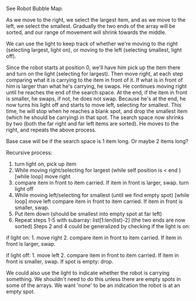 See Robot Bubble Map:

 As we move to the right, we select the largest item, and as we move to the left, we select the smallest. Gradually the two ends of the array will be sorted, and our range of movement will shrink towards the middle.

We can use the light to keep track of whether we're moving to the right (selecting largest, light on), or moving to the left (selecting smallest, light off).

Since the robot starts at position 0, we'll have him pick up the item there and turn on the light (selecting for largest). Then move right, at each step comparing what it is carrying to the item in front of it. If what is in front of him is larger than what he's carrying, he swaps. He continues moving right until he reaches the end of the search space. At the end, if the item in front is smaller, he swaps, if not, he does not swap. Because he's at the end, he now turns his light off and starts to move left, selecting for smallest. This time, he will stop when he reaches a blank spot, and drop the smallest item (which he should be carrying) in that spot. The search space now shrinks by two (both the far right and far left items are sorted). He moves to the right, and repeats the above process.

Base case will be if the search space is 1 item long. Or maybe 2 items long?

Recursive process:

1. turn light on, pick up item
2. While moving right/selecting for largest (while self position is < end ) [while loop]
move right
3. compare item in front to item carried. If item in front is larger, swap.
turn light off
4. While moving left/selecting for smallest (until we find empty spot) [while loop]
move left
compare item in front to item carried. If item in front is smaller, swap.
5. Put item down (should be smallest into empty spot at far left)
6. Repeat steps 1-5 with subarray: list[1:len(list)-2] (the two ends are now sorted)
Steps 2 and 4 could be generalized by checking if the light is on:

if light on: 1. move right 2. compare item in front to item carried. If item in front is larger, swap.

if light off: 1. move left 2. compare item in front to item carried. If item in front is smaller, swap. If spot is empty: drop.

We could also use the light to indicate whether the robot is carrying something. We shouldn't need to do this unless there are empty spots in some of the arrays. We want 'none' to be an indication the robot is at an empty spot.